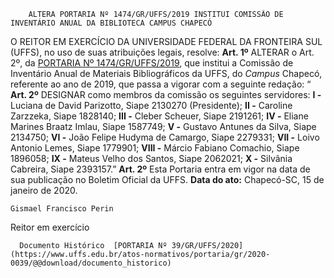         ALTERA PORTARIA Nº 1474/GR/UFFS/2019 INSTITUI COMISSÃO DE INVENTÁRIO ANUAL DA BIBLIOTECA CAMPUS CHAPECÓ  

 O REITOR EM EXERCÍCIO DA UNIVERSIDADE FEDERAL DA FRONTEIRA SUL (UFFS), no uso de suas atribuições legais, resolve:   **Art. 1º**  ALTERAR o Art. 2º, da [PORTARIA Nº 1474/GR/UFFS/2019](https://www.uffs.edu.br/atos-normativos/portaria/gr/2019-1474), que institui a Comissão de Inventário Anual de Materiais Bibliográficos da UFFS, do *Campus*  Chapecó, referente ao ano de 2019, que passa a vigorar com a seguinte redação: “ **Art. 2º**  DESIGNAR como membros da comissão os seguintes servidores: **I -**  Luciana de David Parizotto, Siape 2130270 (Presidente); **II -**  Caroline Zarzzeka, Siape 1828140; **III -**  Cleber Scheuer, Siape 2191261; **IV -**  Eliane Marines Braatz Imlau, Siape 1587749; **V -**  Gustavo Antunes da Silva, Siape 2134750; **VI -**  João Felipe Hudyma de Camargo, Siape 2279331; **VII -**  Loivo Antonio Lemes, Siape 1779901; **VIII -**  Márcio Fabiano Comachio, Siape 1896058; **IX -**  Mateus Velho dos Santos, Siape 2062021; **X -**  Silvânia Cabreira, Siape 2393157.”   **Art. 2º**  Esta Portaria entra em vigor na data de sua publicação no Boletim Oficial da UFFS.        **Data do ato:** Chapecó-SC, 15 de janeiro de 2020.   
 

    Gismael Francisco Perin   
 Reitor em exercício 

      Documento Histórico  [PORTARIA Nº 39/GR/UFFS/2020](https://www.uffs.edu.br/atos-normativos/portaria/gr/2020-0039/@@download/documento_historico)     
      